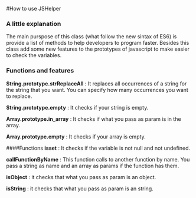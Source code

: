 #How to use JSHelper
### A little explanation
The main purspose of this class (what follow the new sintax of ES6) is provide a list of methods to help developers to program faster. Besides this class add some
new features to the prototypes of javascript to make easier to check the variables.

### Functions and features
**String.prototype.strReplaceAll** : It replaces all occurrences of a string for the string that you want. You can specify how many occurrences you want to replace.

**String.prototype.empty** : It checks if your string is empty.

**Array.prototype.in_array** : It checks if what you pass as param is in the array.

**Array.prototype.empty** : It checks if your array is empty.

####Functions
**isset** : It checks if the variable is not null and not undefined.

**callFunctionByName** : This function calls to another function by name. You pass a string as name and an array as params
if the function has them.

**isObject** : it checks that what you pass as param is an object.

**isString** : it checks that what you pass as param is an string.

